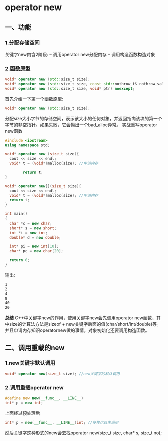 # operator new
## 一、功能
### 1.分配存储空间
关键字new内含2阶段:
– 调用operator new分配内存
– 调用构造函数构造对象

### 2.函数原型
```cpp
void* operator new (std::size_t size);
void* operator new (std::size_t size, const std::nothrow_t& nothrow_value) noexcept;
void* operator new (std::size_t size, void* ptr) noexcept;
```

首先介绍一下第一个函数原型:
```cpp
void* operator new (std::size_t size);
```
分配size大小字节的存储空间，表示该大小的任何对象，并返回指向该块的第一个字节的非空指针。如果失败，它会抛出一个bad_alloc异常。
实战重写operator new函数
```cpp
#include <iostream>
using namespace std;

void* operator new (size_t size){
  cout << size << endl;
  void* t = (void*)malloc(size); //申请内存

        return t;
}

void* operator new[](size_t size){
  cout << size << endl;
  void* t = (void*)malloc(size); //申请内存
  return t;
}

int main()
{
  char *c = new char;
  short* s = new short;
  int *i = new int;
  double* d = new double;

  int* pi = new int[10];
  char* pc = new char[20];

  return 0;
}

```

输出:
```bash
1
2
4
8
40
20

```

**总结** C++中关键字new的作用，使用关键字new会先调用operator new函数，其中size的计算法方法是sizeof + new关键字后面的值(char/short/int/double)等。并且申请内存知识operatornew做的事情，对象初始化还要调用构造函数。

## 二、调用重载的new
### 1.new关键字默认调用
```cpp
void* operator new(size_t size); //new关键字的默认调用
```
### 2.调用重载operator new
```cpp
#define new new(__func__, __LINE__)
int* p = new int;
```
上面经过预处理后
```cpp
int* p = new(__func__, __LINE__)int; //多样化自主调用
```
然后关键字这种形式的new会去找operator new(size_t size, char* s, size_t no);
